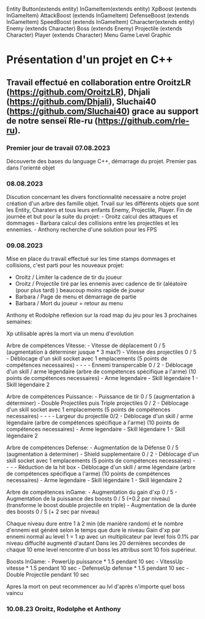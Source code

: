 Entity 
    Button(extends entity)
    InGameItem(extends entity)
        XpBoost (extends InGameItem)
        AttackBoost (extends InGameItem)
        DefenseBoost (extends InGameItem)
        SpeedBoost (extends InGameItem)
    Character(extends entity)
        Enemy (extends Character)
            Boss (extends Enemy)
        Projectile (extends Character)
        Player (extends Character)
Menu
Game
Level
Graphic


# Présentation d'un projet en C++

## Travail effectué en collaboration entre OroitzLR (https://github.com/OroitzLR), Dhjali (https://github.com/Dhjali), Sluchai40 (https://github.com/Sluchai40) grace au support de notre senseï Rle-ru (https://github.com/rle-ru).

### Premier jour de travail 07.08.2023

Découverte des bases du language C++, démarrage du projet.
Premier pas dans l'orienté objet

### 08.08.2023

Discution concernant les divers fonctionnalité necessaire a notre projet création d'un arbre des famille objet.
Trvail sur les différents objets que sont les Entity, Charaters et tous leurs enfants Enemy, Projectile, Player.
Fin de journée et but pour la suite du projet:
    - Oroitz calcul des attaques et dommages
    - Barbara calcul des collisions entre les projectiles et les ennemies.
    - Anthony recherche d'une solution pour les FPS

### 09.08.2023

Mise en place du travail effectué sur les time stamps dommages et collisions, c'est parti pour les nouveaux projet:
- Oroitz / Limiter la cadence de tir du joueur 
- Oroitz  / Projectile tiré par les ennemis avec cadence de tir (aléatoire (pour plus tard) ) beaucoup moins rapide de joueur
- Barbara / Page de menu et démarrage de partie
- Barbara / Mort du joueur = retour au menu

Anthony et Rodolphe reflexion sur la road map du jeu pour les 3 prochaines semaines:

Xp utilisable après la mort via un menu d'evolution

Arbre de compétences Vitesse:
    - Vitesse de déplacement 0 / 5 (augmentation à déterminer jusque * 3 max?)
    - Vitesse des projectiles 0 / 5
    - Déblocage d'un skill socket avec 1 emplacements (5 points de compétences necessaires)
        -
        -
        -
    - Ennemi transpercable 0 / 2
    - Déblocage d'un skill / arme légendaire (arbre de compétences spécifique a l'arme) (10 points de compétences necessaires)
        - Arme legendaire
        - Skill légendaire 1
        - Skill légendaire 2

Arbre de compétences Puissance:
    - Puissance de tir 0 / 5 (augmentation à déterminer)
    - Double Projectiles puis Triple projectiles 0 / 2
    - Déblocage d'un skill socket avec 1 emplacements (5 points de compétences necessaires)
        -
        -
        -
    - Largeur du projectile 0/2
    - Déblocage d'un skill / arme légendaire (arbre de compétences spécifique a l'arme) (10 points de compétences necessaires)
        - Arme legendaire
        - Skill légendaire 1
        - Skill légendaire 2

Arbre de compétences Defense:
    - Augmentation de la Défense 0 / 5 (augmentation à determiner)
    - Shield supplementaire 0 / 2
    - Déblocage d'un skill socket avec 1 emplacements (5 points de compétences necessaires)
        -
        -
        -
    - Réduction de la hit box
    - Déblocage d'un skill / arme légendaire (arbre de compétences spécifique a l'arme) (10 points de compétences necessaires)
        - Arme legendaire
        - Skill légendaire 1
        - Skill légendaire 2

Arbre de compétences inGame:
    - Augmentation du gain d'xp 0 / 5
    - Augmentation de la puissance des boosts 0 / 5 (+0.2 par niveau) (transforme le boost double projectile en triple)
    - Augmentation de la durée des boosts 0 / 5 (+ 2 sec par niveau)

Chaque niveau dure entre 1 à 2 min (de manière random) et le nombre d'ennemi est généré selon le temps que dure le niveau 
Gain d'xp par ennemi normal au level 1 = 1 xp avec un multiplicateur par level fois 0.1% par niveau diffuclté augmenté d'autant
Dans les 20 dernières secondes de chaque 10 eme level rencontre d'un boss les attribus sont 10 fois supérieur.

Boosts InGame:
    - PowerUp puissance * 1.5 pendant 10 sec
    - VitessUp vitesse * 1.5 pendant 10 sec
    - DefenseUp defense * 1.5 pendant 10 sec
    - Double Projectile pendant 10 sec 

Apres la mort on peut recommencer au lvl d'après n'importe quel boss vaincu

### 10.08.23 Oroitz, Rodolphe et Anthony

